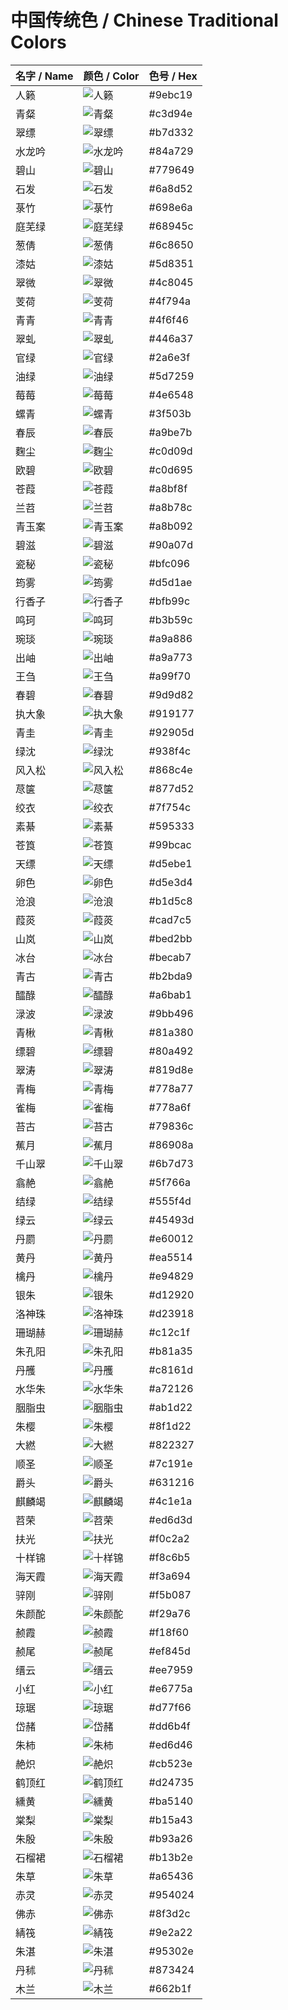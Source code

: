 # 中国传统色 / Chinese Traditional Colors

| 名字 / Name| 颜色 / Color| 色号 / Hex |
|---|---|---|
|人籁| ![人籁](https://via.placeholder.com/150x32/9ebc19?text=+) | #9ebc19 |
|青粲| ![青粲](https://via.placeholder.com/150x32/c3d94e?text=+) | #c3d94e |
|翠缥| ![翠缥](https://via.placeholder.com/150x32/b7d332?text=+) | #b7d332 |
|水龙吟| ![水龙吟](https://via.placeholder.com/150x32/84a729?text=+) | #84a729 |
|碧山| ![碧山](https://via.placeholder.com/150x32/779649?text=+) | #779649 |
|石发| ![石发](https://via.placeholder.com/150x32/6a8d52?text=+) | #6a8d52 |
|菉竹| ![菉竹](https://via.placeholder.com/150x32/698e6a?text=+) | #698e6a |
|庭芜绿| ![庭芜绿](https://via.placeholder.com/150x32/68945c?text=+) | #68945c |
|葱倩| ![葱倩](https://via.placeholder.com/150x32/6c8650?text=+) | #6c8650 |
|漆姑| ![漆姑](https://via.placeholder.com/150x32/5d8351?text=+) | #5d8351 |
|翠微| ![翠微](https://via.placeholder.com/150x32/4c8045?text=+) | #4c8045 |
|芰荷| ![芰荷](https://via.placeholder.com/150x32/4f794a?text=+) | #4f794a |
|青青| ![青青](https://via.placeholder.com/150x32/4f6f46?text=+) | #4f6f46 |
|翠虬| ![翠虬](https://via.placeholder.com/150x32/446a37?text=+) | #446a37 |
|官绿| ![官绿](https://via.placeholder.com/150x32/2a6e3f?text=+) | #2a6e3f |
|油绿| ![油绿](https://via.placeholder.com/150x32/5d7259?text=+) | #5d7259 |
|莓莓| ![莓莓](https://via.placeholder.com/150x32/4e6548?text=+) | #4e6548 |
|螺青| ![螺青](https://via.placeholder.com/150x32/3f503b?text=+) | #3f503b |
|春辰| ![春辰](https://via.placeholder.com/150x32/a9be7b?text=+) | #a9be7b |
|麴尘| ![麴尘](https://via.placeholder.com/150x32/c0d09d?text=+) | #c0d09d |
|欧碧| ![欧碧](https://via.placeholder.com/150x32/c0d695?text=+) | #c0d695 |
|苍葭| ![苍葭](https://via.placeholder.com/150x32/a8bf8f?text=+) | #a8bf8f |
|兰苕| ![兰苕](https://via.placeholder.com/150x32/a8b78c?text=+) | #a8b78c |
|青玉案| ![青玉案](https://via.placeholder.com/150x32/a8b092?text=+) | #a8b092 |
|碧滋| ![碧滋](https://via.placeholder.com/150x32/90a07d?text=+) | #90a07d |
|瓷秘| ![瓷秘](https://via.placeholder.com/150x32/bfc096?text=+) | #bfc096 |
|筠雾| ![筠雾](https://via.placeholder.com/150x32/d5d1ae?text=+) | #d5d1ae |
|行香子| ![行香子](https://via.placeholder.com/150x32/bfb99c?text=+) | #bfb99c |
|鸣珂| ![鸣珂](https://via.placeholder.com/150x32/b3b59c?text=+) | #b3b59c |
|琬琰| ![琬琰](https://via.placeholder.com/150x32/a9a886?text=+) | #a9a886 |
|出岫| ![出岫](https://via.placeholder.com/150x32/a9a773?text=+) | #a9a773 |
|王刍| ![王刍](https://via.placeholder.com/150x32/a99f70?text=+) | #a99f70 |
|春碧| ![春碧](https://via.placeholder.com/150x32/9d9d82?text=+) | #9d9d82 |
|执大象| ![执大象](https://via.placeholder.com/150x32/919177?text=+) | #919177 |
|青圭| ![青圭](https://via.placeholder.com/150x32/92905d?text=+) | #92905d |
|绿沈| ![绿沈](https://via.placeholder.com/150x32/938f4c?text=+) | #938f4c |
|风入松| ![风入松](https://via.placeholder.com/150x32/868c4e?text=+) | #868c4e |
|荩箧| ![荩箧](https://via.placeholder.com/150x32/877d52?text=+) | #877d52 |
|绞衣| ![绞衣](https://via.placeholder.com/150x32/7f754c?text=+) | #7f754c |
|素綦| ![素綦](https://via.placeholder.com/150x32/595333?text=+) | #595333 |
|苍筤| ![苍筤](https://via.placeholder.com/150x32/99bcac?text=+) | #99bcac |
|天缥| ![天缥](https://via.placeholder.com/150x32/d5ebe1?text=+) | #d5ebe1 |
|卵色| ![卵色](https://via.placeholder.com/150x32/d5e3d4?text=+) | #d5e3d4 |
|沧浪| ![沧浪](https://via.placeholder.com/150x32/b1d5c8?text=+) | #b1d5c8 |
|葭菼| ![葭菼](https://via.placeholder.com/150x32/cad7c5?text=+) | #cad7c5 |
|山岚| ![山岚](https://via.placeholder.com/150x32/bed2bb?text=+) | #bed2bb |
|冰台| ![冰台](https://via.placeholder.com/150x32/becab7?text=+) | #becab7 |
|青古| ![青古](https://via.placeholder.com/150x32/b2bda9?text=+) | #b2bda9 |
|醽醁| ![醽醁](https://via.placeholder.com/150x32/a6bab1?text=+) | #a6bab1 |
|渌波| ![渌波](https://via.placeholder.com/150x32/9bb496?text=+) | #9bb496 |
|青楸| ![青楸](https://via.placeholder.com/150x32/81a380?text=+) | #81a380 |
|缥碧| ![缥碧](https://via.placeholder.com/150x32/80a492?text=+) | #80a492 |
|翠涛| ![翠涛](https://via.placeholder.com/150x32/819d8e?text=+) | #819d8e |
|青梅| ![青梅](https://via.placeholder.com/150x32/778a77?text=+) | #778a77 |
|雀梅| ![雀梅](https://via.placeholder.com/150x32/778a6f?text=+) | #778a6f |
|苔古| ![苔古](https://via.placeholder.com/150x32/79836c?text=+) | #79836c |
|蕉月| ![蕉月](https://via.placeholder.com/150x32/86908a?text=+) | #86908a |
|千山翠| ![千山翠](https://via.placeholder.com/150x32/6b7d73?text=+) | #6b7d73 |
|翕赩| ![翕赩](https://via.placeholder.com/150x32/5f766a?text=+) | #5f766a |
|结绿| ![结绿](https://via.placeholder.com/150x32/555f4d?text=+) | #555f4d |
|绿云| ![绿云](https://via.placeholder.com/150x32/45493d?text=+) | #45493d |
|丹罽| ![丹罽](https://via.placeholder.com/150x32/e60012?text=+) | #e60012 |
|黄丹| ![黄丹](https://via.placeholder.com/150x32/ea5514?text=+) | #ea5514 |
|檎丹| ![檎丹](https://via.placeholder.com/150x32/e94829?text=+) | #e94829 |
|银朱| ![银朱](https://via.placeholder.com/150x32/d12920?text=+) | #d12920 |
|洛神珠| ![洛神珠](https://via.placeholder.com/150x32/d23918?text=+) | #d23918 |
|珊瑚赫| ![珊瑚赫](https://via.placeholder.com/150x32/c12c1f?text=+) | #c12c1f |
|朱孔阳| ![朱孔阳](https://via.placeholder.com/150x32/b81a35?text=+) | #b81a35 |
|丹雘| ![丹雘](https://via.placeholder.com/150x32/c8161d?text=+) | #c8161d |
|水华朱| ![水华朱](https://via.placeholder.com/150x32/a72126?text=+) | #a72126 |
|胭脂虫| ![胭脂虫](https://via.placeholder.com/150x32/ab1d22?text=+) | #ab1d22 |
|朱樱| ![朱樱](https://via.placeholder.com/150x32/8f1d22?text=+) | #8f1d22 |
|大繎| ![大繎](https://via.placeholder.com/150x32/822327?text=+) | #822327 |
|顺圣| ![顺圣](https://via.placeholder.com/150x32/7c191e?text=+) | #7c191e |
|爵头| ![爵头](https://via.placeholder.com/150x32/631216?text=+) | #631216 |
|麒麟竭| ![麒麟竭](https://via.placeholder.com/150x32/4c1e1a?text=+) | #4c1e1a |
|苕荣| ![苕荣](https://via.placeholder.com/150x32/ed6d3d?text=+) | #ed6d3d |
|扶光| ![扶光](https://via.placeholder.com/150x32/f0c2a2?text=+) | #f0c2a2 |
|十样锦| ![十样锦](https://via.placeholder.com/150x32/f8c6b5?text=+) | #f8c6b5 |
|海天霞| ![海天霞](https://via.placeholder.com/150x32/f3a694?text=+) | #f3a694 |
|骍刚| ![骍刚](https://via.placeholder.com/150x32/f5b087?text=+) | #f5b087 |
|朱颜酡| ![朱颜酡](https://via.placeholder.com/150x32/f29a76?text=+) | #f29a76 |
|赪霞| ![赪霞](https://via.placeholder.com/150x32/f18f60?text=+) | #f18f60 |
|赪尾| ![赪尾](https://via.placeholder.com/150x32/ef845d?text=+) | #ef845d |
|缙云| ![缙云](https://via.placeholder.com/150x32/ee7959?text=+) | #ee7959 |
|小红| ![小红](https://via.placeholder.com/150x32/e6775a?text=+) | #e6775a |
|琼琚| ![琼琚](https://via.placeholder.com/150x32/d77f66?text=+) | #d77f66 |
|岱赭| ![岱赭](https://via.placeholder.com/150x32/dd6b4f?text=+) | #dd6b4f |
|朱柿| ![朱柿](https://via.placeholder.com/150x32/ed6d46?text=+) | #ed6d46 |
|赩炽| ![赩炽](https://via.placeholder.com/150x32/cb523e?text=+) | #cb523e |
|鹤顶红| ![鹤顶红](https://via.placeholder.com/150x32/d24735?text=+) | #d24735 |
|纁黄| ![纁黄](https://via.placeholder.com/150x32/ba5140?text=+) | #ba5140 |
|棠梨| ![棠梨](https://via.placeholder.com/150x32/b15a43?text=+) | #b15a43 |
|朱殷| ![朱殷](https://via.placeholder.com/150x32/b93a26?text=+) | #b93a26 |
|石榴裙| ![石榴裙](https://via.placeholder.com/150x32/b13b2e?text=+) | #b13b2e |
|朱草| ![朱草](https://via.placeholder.com/150x32/a65436?text=+) | #a65436 |
|赤灵| ![赤灵](https://via.placeholder.com/150x32/954024?text=+) | #954024 |
|佛赤| ![佛赤](https://via.placeholder.com/150x32/8f3d2c?text=+) | #8f3d2c |
|綪筏| ![綪筏](https://via.placeholder.com/150x32/9e2a22?text=+) | #9e2a22 |
|朱湛| ![朱湛](https://via.placeholder.com/150x32/95302e?text=+) | #95302e |
|丹秫| ![丹秫](https://via.placeholder.com/150x32/873424?text=+) | #873424 |
|木兰| ![木兰](https://via.placeholder.com/150x32/662b1f?text=+) | #662b1f |
